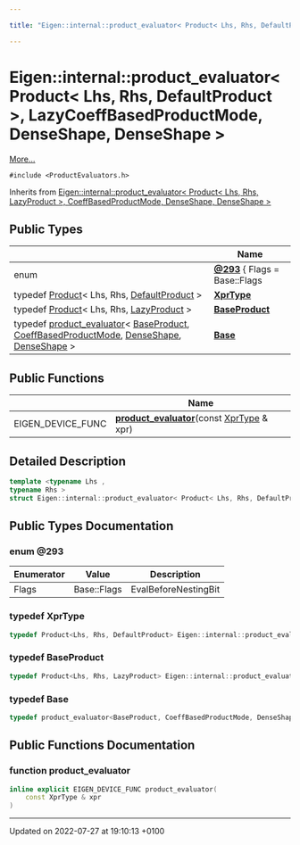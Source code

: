 ```yaml
---

title: "Eigen::internal::product_evaluator< Product< Lhs, Rhs, DefaultProduct >, LazyCoeffBasedProductMode, DenseShape, DenseShape >"

---
```


# Eigen::internal::product_evaluator< Product< Lhs, Rhs, DefaultProduct >, LazyCoeffBasedProductMode, DenseShape, DenseShape >



 [More...](#detailed-description)


`#include <ProductEvaluators.h>`

Inherits from [Eigen::internal::product_evaluator< Product< Lhs, Rhs, LazyProduct >, CoeffBasedProductMode, DenseShape, DenseShape >](http://example.org/classes/structeigen_1_1internal_1_1product__evaluator/)

## Public Types

|                | Name           |
| -------------- | -------------- |
| enum| **[@293](http://example.org/classes/structeigen_1_1internal_1_1product__evaluator_3_01product_3_01lhs_00_01rhs_00_01defaultproduct_028c4a63fb8419b0e14bd750c04a18e12/#enum-@293)** { Flags = Base::Flags | EvalBeforeNestingBit} |
| typedef <a href="http://example.org/classes/classeigen_1_1product/">Product</a>< Lhs, Rhs, <a href="http://example.org/namespaces/namespaceeigen/#enumvalue-defaultproduct">DefaultProduct</a> > | **[XprType](http://example.org/classes/structeigen_1_1internal_1_1product__evaluator_3_01product_3_01lhs_00_01rhs_00_01defaultproduct_028c4a63fb8419b0e14bd750c04a18e12/#typedef-xprtype)**  |
| typedef <a href="http://example.org/classes/classeigen_1_1product/">Product</a>< Lhs, Rhs, <a href="http://example.org/namespaces/namespaceeigen/#enumvalue-lazyproduct">LazyProduct</a> > | **[BaseProduct](http://example.org/classes/structeigen_1_1internal_1_1product__evaluator_3_01product_3_01lhs_00_01rhs_00_01defaultproduct_028c4a63fb8419b0e14bd750c04a18e12/#typedef-baseproduct)**  |
| typedef <a href="http://example.org/classes/structeigen_1_1internal_1_1product__evaluator/">product_evaluator</a>< <a href="http://example.org/classes/structeigen_1_1internal_1_1product__evaluator_3_01product_3_01lhs_00_01rhs_00_01defaultproduct_028c4a63fb8419b0e14bd750c04a18e12/#typedef-baseproduct">BaseProduct</a>, <a href="http://example.org/namespaces/namespaceeigen/#enumvalue-coeffbasedproductmode">CoeffBasedProductMode</a>, <a href="http://example.org/classes/structeigen_1_1denseshape/">DenseShape</a>, <a href="http://example.org/classes/structeigen_1_1denseshape/">DenseShape</a> > | **[Base](http://example.org/classes/structeigen_1_1internal_1_1product__evaluator_3_01product_3_01lhs_00_01rhs_00_01defaultproduct_028c4a63fb8419b0e14bd750c04a18e12/#typedef-base)**  |

## Public Functions

|                | Name           |
| -------------- | -------------- |
| EIGEN_DEVICE_FUNC | **[product_evaluator](http://example.org/classes/structeigen_1_1internal_1_1product__evaluator_3_01product_3_01lhs_00_01rhs_00_01defaultproduct_028c4a63fb8419b0e14bd750c04a18e12/#function-product-evaluator)**(const <a href="http://example.org/classes/structeigen_1_1internal_1_1product__evaluator_3_01product_3_01lhs_00_01rhs_00_01defaultproduct_028c4a63fb8419b0e14bd750c04a18e12/#typedef-xprtype">XprType</a> & xpr) |

## Detailed Description

```cpp
template <typename Lhs ,
typename Rhs >
struct Eigen::internal::product_evaluator< Product< Lhs, Rhs, DefaultProduct >, LazyCoeffBasedProductMode, DenseShape, DenseShape >;
```

## Public Types Documentation

### enum @293

| Enumerator | Value | Description |
| ---------- | ----- | ----------- |
| Flags | Base::Flags | EvalBeforeNestingBit|   |




### typedef XprType

```cpp
typedef Product<Lhs, Rhs, DefaultProduct> Eigen::internal::product_evaluator< Product< Lhs, Rhs, DefaultProduct >, LazyCoeffBasedProductMode, DenseShape, DenseShape >::XprType;
```


### typedef BaseProduct

```cpp
typedef Product<Lhs, Rhs, LazyProduct> Eigen::internal::product_evaluator< Product< Lhs, Rhs, DefaultProduct >, LazyCoeffBasedProductMode, DenseShape, DenseShape >::BaseProduct;
```


### typedef Base

```cpp
typedef product_evaluator<BaseProduct, CoeffBasedProductMode, DenseShape, DenseShape> Eigen::internal::product_evaluator< Product< Lhs, Rhs, DefaultProduct >, LazyCoeffBasedProductMode, DenseShape, DenseShape >::Base;
```


## Public Functions Documentation

### function product_evaluator

```cpp
inline explicit EIGEN_DEVICE_FUNC product_evaluator(
    const XprType & xpr
)
```


-------------------------------

Updated on 2022-07-27 at 19:10:13 +0100